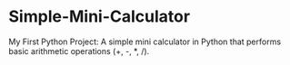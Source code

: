 # Simple-Mini-Calculator
My First Python Project: A simple mini calculator in Python that performs basic arithmetic operations (+, -, *, /).
